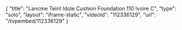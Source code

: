 {
    "title": "Lancme Teint Idole Cushion Foundation 110 Ivoire C",
    "type": "solo",
    "layout": "iframe-static",
    "videoId": "112336129",
    "url": "\/tvpembed\/112336129"
}